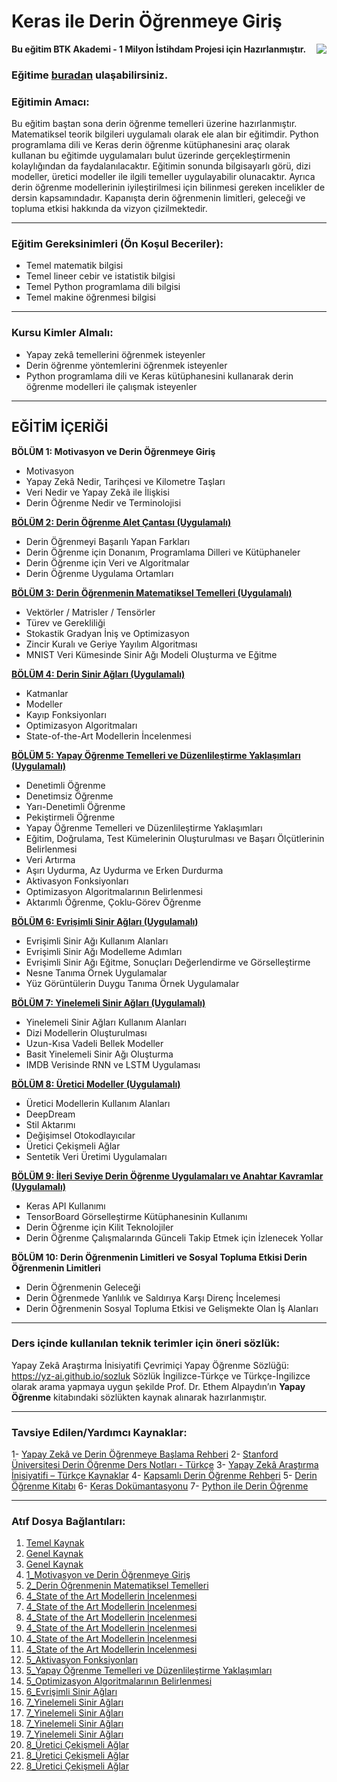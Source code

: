 # Keras ile Derin Öğrenmeye Giriş


**Bu eğitim BTK Akademi - 1 Milyon İstihdam Projesi için Hazırlanmıştır.** 
<img align="right" src="https://assets-btkakademi-gov-tr.akamaized.net/api/template/51/client/assets/img/logo.png">

###  Eğitime [buradan](https://www.btkakademi.gov.tr/portal/course/keras-ile-derin-ogrenmeye-giris-10599#!/about) ulaşabilirsiniz.


### Eğitimin Amacı:

Bu eğitim baştan sona derin öğrenme temelleri üzerine hazırlanmıştır. Matematiksel teorik bilgileri uygulamalı olarak ele alan bir eğitimdir. Python programlama dili ve Keras derin öğrenme kütüphanesini araç olarak kullanan bu eğitimde uygulamaları bulut üzerinde gerçekleştirmenin kolaylığından da faydalanılacaktır. Eğitimin sonunda bilgisayarlı görü, dizi modeller, üretici modeller ile ilgili temeller uygulayabilir olunacaktır. Ayrıca derin öğrenme modellerinin iyileştirilmesi için bilinmesi gereken incelikler de dersin kapsamındadır. Kapanışta derin öğrenmenin limitleri, geleceği ve topluma etkisi hakkında da vizyon çizilmektedir. 

---

### Eğitim Gereksinimleri (Ön Koşul Beceriler):

- Temel matematik bilgisi
- Temel lineer cebir ve istatistik bilgisi
- Temel Python programlama dili bilgisi
- Temel makine öğrenmesi bilgisi

---

### Kursu Kimler Almalı:

- Yapay zekâ temellerini öğrenmek isteyenler
- Derin öğrenme yöntemlerini öğrenmek isteyenler
- Python programlama dili ve Keras kütüphanesini kullanarak derin öğrenme modelleri ile çalışmak isteyenler

---

## EĞİTİM İÇERİĞİ

**BÖLÜM 1: Motivasyon ve Derin Öğrenmeye Giriş** 

- Motivasyon
- Yapay Zekâ Nedir, Tarihçesi ve Kilometre Taşları
- Veri Nedir ve Yapay Zekâ ile İlişkisi
- Derin Öğrenme Nedir ve Terminolojisi

**[BÖLÜM 2: Derin Öğrenme Alet Çantası (Uygulamalı)](https://github.com/ayyucekizrak/Keras_ile_Derin_Ogrenmeye_Giris/tree/master/B%C3%B6l%C3%BCm2)** 
- Derin Öğrenmeyi Başarılı Yapan Farkları
- Derin Öğrenme için Donanım, Programlama Dilleri ve Kütüphaneler
- Derin Öğrenme için Veri ve Algoritmalar
- Derin Öğrenme Uygulama Ortamları

**[BÖLÜM 3: Derin Öğrenmenin Matematiksel Temelleri (Uygulamalı)](https://github.com/ayyucekizrak/Keras_ile_Derin_Ogrenmeye_Giris/tree/master/B%C3%B6l%C3%BCm3)** 
- Vektörler / Matrisler / Tensörler
- Türev ve Gerekliliği
- Stokastik Gradyan İniş ve Optimizasyon
- Zincir Kuralı ve Geriye Yayılım Algoritması
- MNIST Veri Kümesinde Sinir Ağı Modeli Oluşturma ve Eğitme 

**[BÖLÜM 4: Derin Sinir Ağları (Uygulamalı)](https://github.com/ayyucekizrak/Keras_ile_Derin_Ogrenmeye_Giris/tree/master/B%C3%B6l%C3%BCm4)** 
- Katmanlar
- Modeller
- Kayıp Fonksiyonları
- Optimizasyon Algoritmaları
- State-of-the-Art Modellerin İncelenmesi

**[BÖLÜM 5: Yapay Öğrenme Temelleri ve Düzenlileştirme Yaklaşımları (Uygulamalı)](https://github.com/ayyucekizrak/Keras_ile_Derin_Ogrenmeye_Giris/tree/master/B%C3%B6l%C3%BCm5)**
- Denetimli Öğrenme
- Denetimsiz Öğrenme
- Yarı-Denetimli Öğrenme
- Pekiştirmeli Öğrenme
- Yapay Öğrenme Temelleri ve Düzenlileştirme Yaklaşımları
- Eğitim, Doğrulama, Test Kümelerinin Oluşturulması ve Başarı Ölçütlerinin Belirlenmesi
- Veri Artırma
- Aşırı Uydurma, Az Uydurma ve Erken Durdurma
- Aktivasyon Fonksiyonları
- Optimizasyon Algoritmalarının Belirlenmesi
- Aktarımlı Öğrenme, Çoklu-Görev Öğrenme 

**[BÖLÜM 6: Evrişimli Sinir Ağları (Uygulamalı)](https://github.com/ayyucekizrak/Keras_ile_Derin_Ogrenmeye_Giris/tree/master/B%C3%B6l%C3%BCm6)**
- Evrişimli Sinir Ağı Kullanım Alanları
- Evrişimli Sinir Ağı Modelleme Adımları
- Evrişimli Sinir Ağı Eğitme, Sonuçları Değerlendirme ve Görselleştirme
- Nesne Tanıma Örnek Uygulamalar
- Yüz Görüntülerin Duygu Tanıma Örnek Uygulamalar

**[BÖLÜM 7: Yinelemeli Sinir Ağları (Uygulamalı)](https://github.com/ayyucekizrak/Keras_ile_Derin_Ogrenmeye_Giris/tree/master/B%C3%B6l%C3%BCm7)**
- Yinelemeli Sinir Ağları Kullanım Alanları
- Dizi Modellerin Oluşturulması
- Uzun-Kısa Vadeli Bellek Modeller 
- Basit Yinelemeli Sinir Ağı Oluşturma
- IMDB Verisinde RNN ve LSTM Uygulaması

**[BÖLÜM 8: Üretici Modeller (Uygulamalı)](https://github.com/ayyucekizrak/Keras_ile_Derin_Ogrenmeye_Giris/tree/master/B%C3%B6l%C3%BCm8)**
- Üretici Modellerin Kullanım Alanları
- DeepDream 
- Stil Aktarımı
- Değişimsel Otokodlayıcılar
- Üretici Çekişmeli Ağlar
- Sentetik Veri Üretimi Uygulamaları

**[BÖLÜM 9: İleri Seviye Derin Öğrenme Uygulamaları ve Anahtar Kavramlar (Uygulamalı)](https://github.com/ayyucekizrak/Keras_ile_Derin_Ogrenmeye_Giris/tree/master/B%C3%B6l%C3%BCm9)**
- Keras API Kullanımı
- TensorBoard Görselleştirme Kütüphanesinin Kullanımı
- Derin Öğrenme için Kilit Teknolojiler
- Derin Öğrenme Çalışmalarında Günceli Takip Etmek için İzlenecek Yollar

**BÖLÜM 10: Derin Öğrenmenin Limitleri ve Sosyal Topluma Etkisi	Derin Öğrenmenin Limitleri**

- Derin Öğrenmenin Geleceği
- Derin Öğrenmede Yanlılık ve Saldırıya Karşı Direnç İncelemesi
- Derin Öğrenmenin Sosyal Topluma Etkisi ve Gelişmekte Olan İş Alanları

---

### Ders içinde kullanılan teknik terimler için öneri sözlük:

Yapay Zekâ Araştırma İnisiyatifi Çevrimiçi Yapay Öğrenme Sözlüğü: https://yz-ai.github.io/sozluk
Sözlük İngilizce-Türkçe ve Türkçe-İngilizce olarak arama yapmaya uygun şekilde Prof. Dr. Ethem Alpaydın’ın **Yapay Öğrenme** kitabındaki sözlükten kaynak alınarak hazırlanmıştır. 

---

### Tavsiye Edilen/Yardımcı Kaynaklar:

1-	[Yapay Zekâ ve Derin Öğrenmeye Başlama Rehberi](https://medium.com/@ayyucekizrak/yapay-zekaya-ba%C5%9Flama-rehberi-91e79d3de8e1)
2-	[Stanford Üniversitesi Derin Öğrenme Ders Notları - Türkçe](https://stanford.edu/~shervine/l/tr/teaching/)
3-	[Yapay Zekâ Araştırma İnisiyatifi – Türkçe Kaynaklar](https://yz-ai.github.io/)
4-	[Kapsamlı Derin Öğrenme Rehberi](https://github.com/ayyucekizrak/Kapsamli_Derin_Ogrenme_Rehberi  )
5-	[Derin Öğrenme Kitabı](http://www.deeplearningbook.org/)
6-	[Keras Dokümantasyonu](https://keras.io/)
7-	[Python ile Derin Öğrenme](http://buzdagiyayinevi.com/python-ile-derin-ogrenme/ )


---

### Atıf Dosya Bağlantıları:

1.	[Temel Kaynak](http://buzdagiyayinevi.com/python-ile-derin-ogrenme/ )
2.	[Genel Kaynak](http://www.deeplearningbook.org/ )
3.	[Genel Kaynak](https://www.coursera.org/deeplearning-ai )
4.	[1_Motivasyon ve Derin Öğrenmeye Giriş](https://medium.com/deep-learning-turkiye/derin-ogrenme-uygulamalarinda-en-sik-kullanilan-hiper-parametreler-ece8e9125c4 )
5.	[2_Derin Öğrenmenin Matematiksel Temelleri](https://ruder.io/optimizing-gradient-descent/)
6.	[4_State of the Art Modellerin İncelenmesi](http://yann.lecun.com/exdb/lenet/ )
7.	[4_State of the Art Modellerin İncelenmesi](https://papers.nips.cc/paper/4824-imagenet-classification-with-deep-convolutional-neural-networks.pdf)
8.	[4_State of the Art Modellerin İncelenmesi](https://arxiv.org/pdf/1409.1556.pdf )
9.	[4_State of the Art Modellerin İncelenmesi](https://arxiv.org/abs/1512.03385)
10.	[4_State of the Art Modellerin İncelenmesi](https://arxiv.org/abs/1312.4400)
11.	[4_State of the Art Modellerin İncelenmesi](https://arxiv.org/abs/1409.4842)
12.	[5_Aktivasyon Fonksiyonları](https://medium.com/@ayyucekizrak/derin-%C3%B6%C4%9Frenme-i%C3%A7in-aktivasyon-fonksiyonlar%C4%B1n%C4%B1n-kar%C5%9F%C4%B1la%C5%9Ft%C4%B1r%C4%B1lmas%C4%B1-cee17fd1d9cd)
13.	[5_Yapay Öğrenme Temelleri ve Düzenlileştirme Yaklaşımları](https://www.slideshare.net/albertspijkers/martin-gorner-tensorflow-and-deep-learning-without-a-phd)
14.	[5_Optimizasyon Algoritmalarının Belirlenmesi](https://www.benfrederickson.com/numerical-optimization/ )
15.	[6_Evrişimli Sinir Ağları](http://cs231n.stanford.edu/)
16.	[7_Yinelemeli Sinir Ağları](https://arxiv.org/abs/1412.3555 )
17.	[7_Yinelemeli Sinir Ağları](https://arxiv.org/abs/1409.1259 )
18.	[7_Yinelemeli Sinir Ağları](https://www.bioinf.jku.at/publications/older/2604.pdf )
19.	[7_Yinelemeli Sinir Ağları](http://karpathy.github.io/2015/05/21/rnn-effectiveness/)
20.	[8_Üretici Çekişmeli Ağlar](https://arxiv.org/abs/1406.2661 )
21.	[8_Üretici Çekişmeli Ağlar](https://arxiv.org/abs/1511.06434 )
22.	[8_Üretici Çekişmeli Ağlar](https://poloclub.github.io/ganlab/ )







